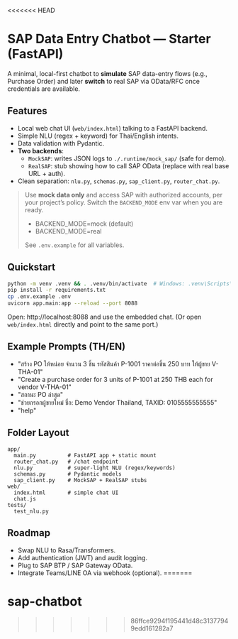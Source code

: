 <<<<<<< HEAD
# SAP Data Entry Chatbot — Starter (FastAPI)

A minimal, local-first chatbot to **simulate** SAP data-entry flows (e.g., Purchase Order) and later **switch** to real SAP via OData/RFC once credentials are available.

## Features
- Local web chat UI (`web/index.html`) talking to a FastAPI backend.
- Simple NLU (regex + keyword) for Thai/English intents.
- Data validation with Pydantic.
- **Two backends**:
  - `MockSAP`: writes JSON logs to `./.runtime/mock_sap/` (safe for demo).
  - `RealSAP`: stub showing how to call SAP OData (replace with real base URL + auth).
- Clean separation: `nlu.py`, `schemas.py`, `sap_client.py`, `router_chat.py`.

> Use **mock data only** and access SAP with authorized accounts, per your project’s policy.
> Switch the `BACKEND_MODE` env var when you are ready.
> 
> - BACKEND_MODE=mock (default)
> - BACKEND_MODE=real
>
> See `.env.example` for all variables.
 
## Quickstart
```bash
python -m venv .venv && . .venv/bin/activate  # Windows: .venv\Scripts\activate
pip install -r requirements.txt
cp .env.example .env
uvicorn app.main:app --reload --port 8088
```
Open: http://localhost:8088 and use the embedded chat.
(Or open `web/index.html` directly and point to the same port.)

## Example Prompts (TH/EN)
- "สร้าง PO ให้หน่อย จำนวน 3 ชิ้น รหัสสินค้า P-1001 ราคาต่อชิ้น 250 บาท ให้ผู้ขาย V-THA-01"
- "Create a purchase order for 3 units of P-1001 at 250 THB each for vendor V-THA-01"
- "สถานะ PO ล่าสุด"
- "ช่วยกรอกผู้ขายใหม่ ชื่อ: Demo Vendor Thailand, TAXID: 0105555555555"
- "help"

## Folder Layout
```
app/
  main.py          # FastAPI app + static mount
  router_chat.py   # /chat endpoint
  nlu.py           # super-light NLU (regex/keywords)
  schemas.py       # Pydantic models
  sap_client.py    # MockSAP + RealSAP stubs
web/
  index.html       # simple chat UI
  chat.js
tests/
  test_nlu.py
```

## Roadmap
- Swap NLU to Rasa/Transformers.
- Add authentication (JWT) and audit logging.
- Plug to SAP BTP / SAP Gateway OData.
- Integrate Teams/LINE OA via webhook (optional).
=======
# sap-chatbot
>>>>>>> 86ffce9294f195441d48c31377949edd161282a7
